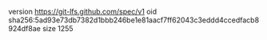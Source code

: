 version https://git-lfs.github.com/spec/v1
oid sha256:5ad93e73db7382d1bbb246be1e81aacf7ff62043c3eddd4ccedfacb8924df8ae
size 1255
